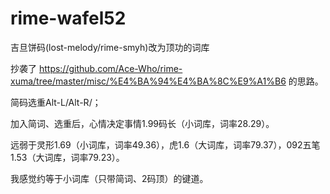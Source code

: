 # rime-wafel52

吉旦饼码(lost-melody/rime-smyh)改为顶功的词库

抄袭了 https://github.com/Ace-Who/rime-xuma/tree/master/misc/%E4%BA%94%E4%BA%8C%E9%A1%B6 的思路。

简码选重Alt-L/Alt-R/；

加入简词、选重后，心情决定事情1.99码长（小词库，词率28.29）。

远弱于灵形1.69（小词库，词率49.36），虎1.6（大词库，词率79.37），092五笔1.53（大词库，词率79.23）。

我感觉约等于小词库（只带简词、2码顶）的键道。
